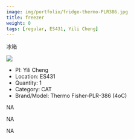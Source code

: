 ```yaml
---
image: img/portfolio/fridge-thermo-PLR386.jpg
title: freezer
weight: 0
tags: [regular, ES431, Yili Cheng]
---
```


冰箱

<!--more-->

![](../../img/portfolio/fridge-thermo-PLR386.jpg)

- PI: Yili Cheng
- Location: ES431
- Quantity: 1
- Category: CAT
- Brand/Model: Thermo Fisher-PLR-386 (4oC)

NA

NA

NA
